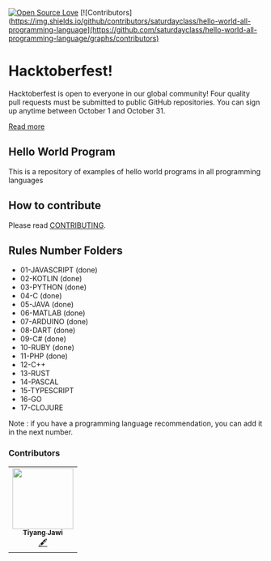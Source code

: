 [![Open Source Love](https://badges.frapsoft.com/os/v1/open-source.png?v=103)](https://github.com/saturdayclass/hello-world-all-programming-language)
[![Contributors](https://img.shields.io/github/contributors/saturdayclass/hello-world-all-programming-language](https://github.com/saturdayclass/hello-world-all-programming-language/graphs/contributors)

# Hacktoberfest!

Hacktoberfest is open to everyone in our global community! Four quality pull requests must be submitted to public GitHub repositories. You can sign up anytime between October 1 and October 31.

[Read more](https://hacktoberfest.digitalocean.com/faq/)

## Hello World Program

This is a repository of examples of hello world programs in all programming languages

## How to contribute

Please read [CONTRIBUTING](/CONTRIBUTING.md).

## Rules Number Folders

- 01-JAVASCRIPT (done)
- 02-KOTLIN (done)
- 03-PYTHON (done)
- 04-C (done)
- 05-JAVA (done)
- 06-MATLAB (done)
- 07-ARDUINO (done)
- 08-DART (done)
- 09-C# (done)
- 10-RUBY (done)
- 11-PHP (done)
- 12-C++
- 13-RUST 
- 14-PASCAL 
- 15-TYPESCRIPT 
- 16-GO
- 17-CLOJURE

Note : if you have a programming language recommendation, you can add it in the next number.


### Contributors

<!-- ALL-CONTRIBUTORS-LIST:START - Do not remove or modify this section -->
<!-- prettier-ignore-start -->
<!-- markdownlint-disable -->
<table >
  <tr>
   <td align="center"><a href="https://github.com/tiyang-jawi"><img src="https://avatars3.githubusercontent.com/u/66328103?v=4" width="120px;" alt=""/><br /><sub><b>Tiyang Jawi</b></sub></a><br /><a href="#content-tiyang-jawi" title="Content">🖋</a></td>
  </tr>
  <tr>
